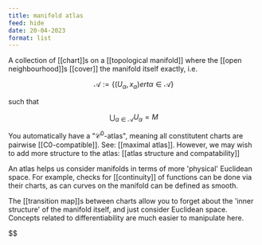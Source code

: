 ```yaml
---
title: manifold atlas
feed: hide
date: 20-04-2023
format: list
---
```



A collection of [[chart]]s on a [[topological manifold]] where the [[open neighbourhood]]s [[cover]] the manifold itself exactly, i.e.

$$\mathscr A:= \{(U_\alpha, x_\alpha)ert\alpha\in \mathcal A\}$$

 such that 

$$\bigcup_{\alpha\in\mathcal A}U_\alpha = M$$


You automatically have a "$\mathcal C^0$-atlas", meaning all constitutent charts are pairwise [[C0-compatible]]. See: [[maximal atlas]].
However, we may wish to add more structure to the atlas: [[atlas structure and compatability]]

An atlas helps us consider manifolds in terms of more 'physical' Euclidean space. For example, checks for [[continuity]] of functions can be done via their charts, as can curves on the manifold can be defined as smooth.

The [[transition map]]s between charts allow you to forget about the 'inner structure' of the manifold itself, and just consider Euclidean space. Concepts related to differentiability are much easier to manipulate here.

$$